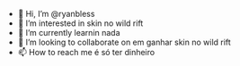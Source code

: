 - 👋 Hi, I’m @ryanbless
- 👀 I’m interested in skin no wild rift
- 🌱 I’m currently learnin nada
- 💞️ I’m looking to collaborate on  em ganhar skin no wild rift
- 📫 How to reach me  é só ter dinheiro

<!---
ryankingo/ryankingo is a ✨ special ✨ repository because its `README.md` (this file) appears on your GitHub profile.
You can click the Preview link to take a look at your changes.
--->
